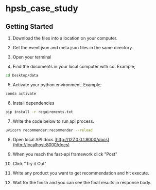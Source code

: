 # hpsb_case_study


## Getting Started

1. Download the files into a location on your computer.

2. Get the event.json and meta.json files in the same directory. 

3. Open your terminal

4. Find the documents in your local computer with cd. Example; 
```zsh
cd Desktop/data
```
5. Activate your python environment. Example;
```zsh
conda activate
```
6. Install dependencies
```zsh
pip install -r requirements.txt
```
7. Write the code below to run api process.
```zsh
uvicorn recommender:recommender --reload
```
8. Open local API docs [http://127.0.0.1:8000/docs](http://localhost:8000/docs)

9. When you reach the fast-api framework click "Post"

10. Click "Try it Out"

11. Write any product you want to get recommendation and hit execute. 

12. Wait for the finish and you can see the final results in response body. 
